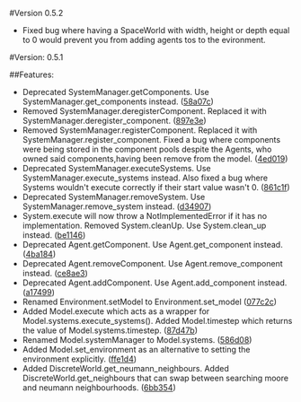 #Version 0.5.2

- Fixed bug where having a SpaceWorld with width, height or depth equal to 0 would prevent you from adding agents tos to the evironment.

#Version: 0.5.1

##Features:

- Deprecated SystemManager.getComponents. Use SystemManager.get_components instead. ([58a07c](https://github.com/BrandonGower-Winter/ECAgent/commit/58a07ccbc1c22dc34326adda3576329460ce7a36))
- Removed SystemManager.deregisterComponent. Replaced it with SystemManager.deregister_component. ([897e3e](https://github.com/BrandonGower-Winter/ECAgent/commit/897e3ef10e572a99c2d6efc01dc772d2196065ae))
- Removed SystemManager.registerComponent. Replaced it with SystemManager.register_component. Fixed a bug where components were being stored in the component pools despite the Agents, who owned said components,having been remove from the model. ([4ed019](https://github.com/BrandonGower-Winter/ECAgent/commit/4ed019342363b0e4ebb4584b3b84c313d0453678))
- Deprecated SystemManager.executeSystems. Use SystemManager.execute_systems instead. Also fixed a bug where Systems wouldn't execute correctly if their start value wasn't 0. ([861c1f](https://github.com/BrandonGower-Winter/ECAgent/commit/861c1fbbe27bb0d82bb79c3b9c64cc980fcbbdbf))
- Deprecated SystemManager.removeSystem. Use SystemManager.remove_system instead. ([d34907](https://github.com/BrandonGower-Winter/ECAgent/commit/d34907172876a74e21958d65a20a7245eddff004))
- System.execute will now throw a NotImplementedError if it has no implementation. Removed System.cleanUp. Use System.clean_up instead. ([be1146](https://github.com/BrandonGower-Winter/ECAgent/commit/be1146634ef1c2b4ca777f09c16b46ca7106c4db))
- Deprecated Agent.getComponent. Use Agent.get_component instead. ([4ba184](https://github.com/BrandonGower-Winter/ECAgent/commit/4ba184f038306ba6b61aff6604a9e99a1ddf15f0))
- Deprecated Agent.removeComponent. Use Agent.remove_component instead. ([ce8ae3](https://github.com/BrandonGower-Winter/ECAgent/commit/ce8ae37cca73b1cda9f0a806a0dacab2969400ff))
- Deprecated Agent.addComponent. Use Agent.add_component instead. ([a17499](https://github.com/BrandonGower-Winter/ECAgent/commit/a1749904bd53a2abb77405ddc1c8cea4be673235))
- Renamed Environment.setModel to Environment.set_model ([077c2c](https://github.com/BrandonGower-Winter/ECAgent/commit/077c2caf252d62094ecbfed75b90ccec63ad1de0))
-  Added Model.execute which acts as a wrapper for Model.systems.execute_systems(). Added Model.timestep which returns the value of Model.systems.timestep. ([87d47b](https://github.com/BrandonGower-Winter/ECAgent/commit/87d47b21c949af06c73fcf4075c0834234bf387e))
- Renamed Model.systemManager to Model.systems. ([586d08](https://github.com/BrandonGower-Winter/ECAgent/commit/586d080269f8e1493524d4ec29b37b408c087ec6))
- Added Model.set_environment as an alternative to setting the environment explicitly. ([ffe1d4](https://github.com/BrandonGower-Winter/ECAgent/commit/ffe1d43c636f3da58eead976e3963b7a527ab854))
- Added DiscreteWorld.get_neumann_neighbours. Added DiscreteWorld.get_neighbours that can swap between searching moore and neumann neighbourhoods. ([6bb354](https://github.com/BrandonGower-Winter/ECAgent/commit/6bb354ae2fdb2d9f99970becc8343fc81fc44607))
